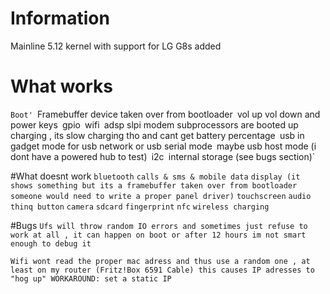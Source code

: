 # Information

Mainline 5.12 kernel with support for LG G8s added


# What works

`Boot'
`Framebuffer device taken over from bootloader`
`vol up vol down and power keys`
`gpio`
`wifi`
`adsp slpi modem subprocessors are booted up`
`charging , its slow charging tho and cant get battery percentage`
`usb in gadget mode for usb network or usb serial mode`
`maybe usb host mode (i dont have a powered hub to test)`
`i2c`
`internal storage (see bugs section)`


#What doesnt work
`bluetooth`
`calls & sms & mobile data`
`display (it shows something but its a framebuffer taken over from bootloader someone would need to write a proper panel driver)`
`touchscreen`
`audio`
`thinq button`
`camera`
`sdcard`
`fingerprint`
`nfc`
`wireless charging`


#Bugs
`Ufs will throw random IO errors and sometimes just refuse to work at all , it can happen on boot or after 12 hours im not smart enough to debug it `

`Wifi wont read the proper mac adress and thus use a random one , at least on my router (Fritz!Box 6591 Cable) this causes IP adresses to "hog up" WORKAROUND: set a static IP`




